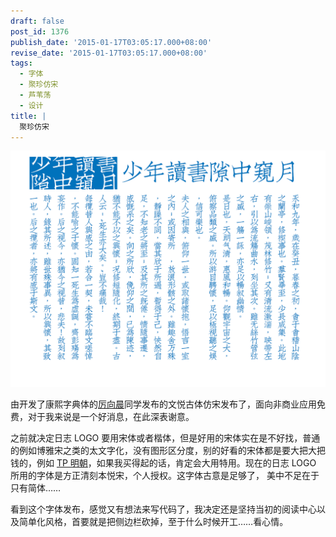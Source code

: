 ```yaml
---
draft: false
post_id: 1376
publish_date: '2015-01-17T03:05:17.000+08:00'
revise_date: '2015-01-17T03:05:17.000+08:00'
tags:
  - 字体
  - 聚珍仿宋
  - 芦苇荡
  - 设计
title: |
  聚珍仿宋
---
```


![juzhenfangsong](juzhenfangsong.png)

由开发了康熙字典体的[厉向晨](http://www.zhihu.com/people/Digidea)同学发布的文悦古体仿宋发布了，面向非商业应用免费，对于我来说是一个好消息，在此深表谢意。

之前就决定日志 LOGO 要用宋体或者楷体，但是好用的宋体实在是不好找，普通的例如博雅宋之类的太文字化，没有图形区分度，别的好看的宋体都是要大把大把钱的，例如 [TP 明朝](http://www.typeproject.com/font/tpmincho/)，如果我买得起的话，肯定会大用特用。现在的日志 LOGO 所用的字体是方正清刻本悦宋，个人授权。这字体古意是足够了， 美中不足在于只有简体……

看到这个字体发布，感觉又有想法来写代码了，我决定还是坚持当初的阅读中心以及简单化风格，首要就是把侧边栏砍掉，至于什么时候开工……看心情。
